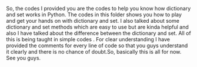 So, the codes I provided you are the codes to help you know how dictionary and set works in Python. The codes in this folder shows you how to play and get your hands on with dictionary and set. I also talked about some dictionary and set methods which are easy to use but are kinda helpful and also I have talked about the difference between the dictionary and set. All of this is being taught in simple codes . For clear understanding I have provided the comments for every line of code so that you guys understand it clearly and there is no chance of doubt.So, basically this is all for now. See you guys.
